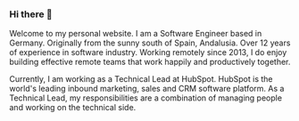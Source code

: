 ### Hi there 👋

Welcome to my personal website. I am a Software Engineer based in Germany. Originally from the sunny south of Spain, Andalusia.
Over 12 years of experience in software industry. Working remotely since 2013, I do enjoy building effective remote teams that work happily and productively together.

Currently, I am working as a Technical Lead at HubSpot. HubSpot is the world's leading inbound marketing, sales and CRM software platform. As a Technical Lead, my responsibilities are a combination of managing people and working on the technical side.
